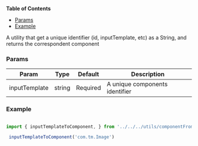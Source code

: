 <!-- START doctoc generated TOC please keep comment here to allow auto update -->
<!-- DON'T EDIT THIS SECTION, INSTEAD RE-RUN doctoc TO UPDATE -->
**Table of Contents**

- [Params](#params)
- [Example](#example)

<!-- END doctoc generated TOC please keep comment here to allow auto update -->

A utility that get a unique identifier (id, inputTemplate, etc) as a String, and returns the correspondent component

### Params
| Param | Type | Default | Description |
|-------|------|-------------|---------------|
| inputTemplate | string | Required | A unique components identifier |

### Example

```js static

import { inputTemplateToComponent, } from '../../../utils/componentFromInputTemplate';

 inputTemplateToComponent('com.tm.Image')
```
